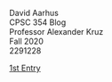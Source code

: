 David Aarhus <br/>
CPSC 354 Blog <br/>
Professor Alexander Kruz <br/>
Fall 2020 <br/>
2291228 <br/>


[1st Entry](https://github.com/aarhusdavid/CPSC_354_Blog/blob/master/1st_entry.md)
